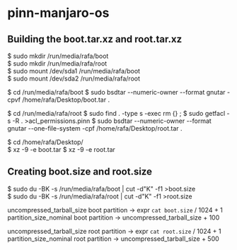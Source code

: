 # pinn-manjaro-os

## Building the boot.tar.xz and root.tar.xz

$ sudo mkdir /run/media/rafa/boot   
$ sudo mkdir /run/media/rafa/root   
$ sudo mount /dev/sda1 /run/media/rafa/boot   
$ sudo mount /dev/sda2 /run/media/rafa/root 

$ cd /run/media/rafa/boot
$ sudo bsdtar --numeric-owner --format gnutar -cpvf /home/rafa/Desktop/boot.tar .

$ cd /run/media/rafa/root
$ sudo find . -type s -exec rm {} \;
$ sudo getfacl -s -R . >acl_permissions.pinn
$ sudo bsdtar --numeric-owner --format gnutar --one-file-system -cpf /home/rafa/Desktop/root.tar .

$ cd /home/rafa/Desktop/   
$ xz -9 -e boot.tar
$ xz -9 -e root.tar

## Creating boot.size and root.size

$ sudo du -BK -s /run/media/rafa/boot | cut -d"K" -f1 >boot.size  
$ sudo du -BK -s /run/media/rafa/root | cut -d"K" -f1 >root.size  


uncompressed_tarball_size boot partition    -> expr `cat boot.size` / 1024 + 1
partition_size_nominal boot partition       -> uncompressed_tarball_size + 100

uncompressed_tarball_size root partition    -> expr `cat root.size` / 1024 + 1
partition_size_nominal root partition       -> uncompressed_tarball_size + 500
